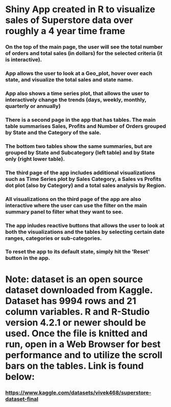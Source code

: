 # Shiny App created in R to visualize sales of Superstore data over roughly a 4 year time frame

### On the top of the main page, the user will see the total number of orders and total sales (in dollars) for the selected criteria (it is interactive).
### App allows the user to look at a Geo_plot, hover over each state, and visualize the total sales and state name.
### App also shows a time series plot, that allows the user to interactively change the trends (days, weekly, monthly, quarterly or annually)
### There is a second page in the app that has tables.  The main table summarises Sales, Profits and Number of Orders grouped by State and the Category of the sale.
### The bottom two tables show the same summaries, but are grouped by State and Subcategory (left table) and by State only (right lower table).
### The third page of the app includes additional visualizations such as Time Series plot by Sales Category, a Sales vs Profits dot plot (also by Category) and a total sales analysis by Region.
### All visualizations on the third page of the app are also interactive where the user can use the filter on the main summary panel to filter what they want to see.


### The app inludes reactive buttons that allows the user to look at both the visualizations and the tables by selecting certain date ranges, categories or sub-categories.
### To reset the app to its default state, simply hit the 'Reset' button in the app.



# Note: dataset is an open source dataset downloaded from Kaggle. Dataset has 9994 rows and 21 column variables. R and R-Studio version 4.2.1 or newer should be used.  Once the file is knitted and run, open in a Web Browser for best performance and to utilize the scroll bars on the tables.  Link is found below:
###  https://www.kaggle.com/datasets/vivek468/superstore-dataset-final